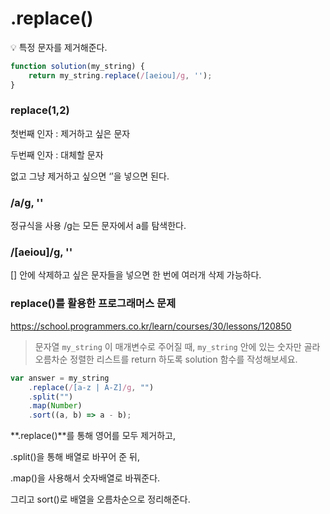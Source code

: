 # .replace()

<aside> 💡 특정 문자를 제거해준다.

</aside>

```jsx
function solution(my_string) {
    return my_string.replace(/[aeiou]/g, '');
}
```

### replace(1,2)

첫번째 인자 : 제거하고 싶은 문자

두번째 인자 : 대체할 문자

없고 그냥 제거하고 싶으면 ‘’을 넣으면 된다.

### /a/g, ''

정규식을 사용 /g는 모든 문자에서 a를 탐색한다.

### /[aeiou]/g, ''

[] 안에 삭제하고 싶은 문자들을 넣으면 한 번에 여러개 삭제 가능하다.

### replace()를 활용한 프로그래머스 문제

https://school.programmers.co.kr/learn/courses/30/lessons/120850

> 문자열 `my_string` 이 매개변수로 주어질 때, `my_string` 안에 있는 숫자만 골라 오름차순 정렬한 리스트를 return 하도록 solution 함수를 작성해보세요.

```jsx
var answer = my_string
    .replace(/[a-z | A-Z]/g, "")
    .split("")
    .map(Number)
    .sort((a, b) => a - b);
```

**.replace()**를 통해 영어를 모두 제거하고,

.split()을 통해 배열로 바꾸어 준 뒤,

.map()을 사용해서 숫자배열로 바꿔준다.

그리고 sort()로 배열을 오름차순으로 정리해준다.